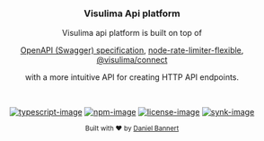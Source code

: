 <div align="center">
  <h3>Visulima Api platform</h3>
  <p>
  Visulima api platform is built on top of

   [OpenAPI (Swagger) specification](https://swagger.io/specification/),
   [node-rate-limiter-flexible](https://github.com/animir/node-rate-limiter-flexible),
   [@visulima/connect](https://github.com/visulima/visulima/tree/main/packages/connect)

with a more intuitive API for creating HTTP API endpoints.

  </p>
</div>

<br />

<div align="center">

[![typescript-image]][typescript-url] [![npm-image]][npm-url] [![license-image]][license-url] [![synk-image]][synk-url]

</div>

<div align="center">
  <sub>Built with ❤︎ by <a href="https://twitter.com/_prisis_">Daniel Bannert</a></sub>
</div>

[typescript-image]: https://img.shields.io/badge/Typescript-294E80.svg?style=for-the-badge&logo=typescript
[typescript-url]: "typescript"
[license-image]: https://img.shields.io/npm/l/@visulima/api-platform?color=blueviolet&style=for-the-badge
[license-url]: LICENSE.md "license"
[npm-image]: https://img.shields.io/npm/v/@visulima/api-platform/alpha.svg?style=for-the-badge&logo=npm
[npm-url]: https://www.npmjs.com/package/@visulima/api-platform/v/alpha "npm"
[synk-image]: https://img.shields.io/snyk/vulnerabilities/github/visulima/api-platform?label=Synk%20Vulnerabilities&style=for-the-badge
[synk-url]: https://snyk.io/test/github/visulima/api-platform?targetFile=package.json "synk"

